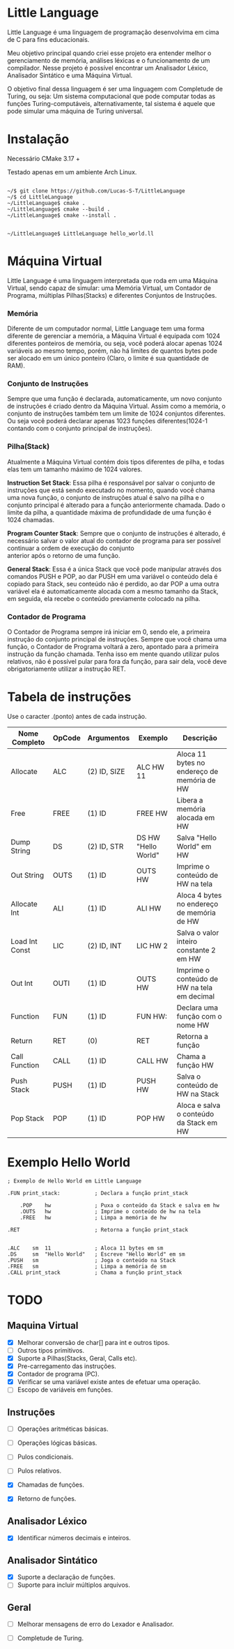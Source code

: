 # Little Language

Little Language é uma linguagem de programação desenvolvima em cima de C para fins educacionais.

Meu objetivo principal quando criei esse projeto era entender melhor o gerenciamento de memória,
análises léxicas e o funcionamento de um compilador. Nesse 
projeto é possível encontrar um Analisador Léxico, Analisador Sintático e uma Máquina Virtual.

O objetivo final dessa linguagem é ser uma linguagem com Completude de Turing, ou seja:
Um sistema computacional que pode computar todas as funções Turing-computáveis, alternativamente, 
tal sistema é aquele que pode simular uma máquina de Turing universal.

# Instalação

Necessário CMake 3.17 +

Testado apenas em um ambiente Arch Linux.

```

~/$ git clone https://github.com/Lucas-S-T/LittleLanguage
~/$ cd LittleLanguage
~/LittleLanguage$ cmake .
~/LittleLanguage$ cmake --build .
~/LittleLanguage$ cmake --install .


~/LittleLanguage$ LittleLanguage hello_world.ll
```

# Máquina Virtual

Little Language é uma linguagem interpretada que roda em uma Máquina Virtual, sendo capaz
de simular: uma Memória Virtual, um Contador de Programa, múltiplas Pilhas(Stacks) e diferentes
Conjuntos de Instruções.

### Memória

Diferente de um computador normal, Little Language tem uma forma diferente de gerenciar a memória,
a Máquina Virtual é equipada com 1024 diferentes ponteiros de memória, ou seja, você poderá alocar apenas
1024 variáveis ao mesmo tempo, porém, não há limites de quantos bytes pode ser alocado em um único
ponteiro (Claro, o limite é sua quantidade de RAM).

### Conjunto de Instruções

Sempre que uma função é declarada, automaticamente, um novo conjunto de instruções é criado dentro
da Máquina Virtual. Assim como a memória, o conjunto de instruções também tem um limite de 1024 
conjuntos diferentes. Ou seja você poderá declarar apenas 1023 funções diferentes(1024-1 contando com
o conjunto principal de instruções).

### Pilha(Stack)

Atualmente a Máquina Virtual contém dois tipos diferentes de pilha, e todas elas tem um tamanho máximo de 1024
valores.

**Instruction Set Stack**: Essa pilha é responsável por salvar o conjunto de instruções que está sendo executado no
momento, quando você chama uma nova função, o conjunto de instruções atual é salvo na pilha e o conjunto
principal é alterado para a função anteriormente chamada. Dado o limite da pilha, a quantidade máxima de
profundidade de uma função é 1024 chamadas.

**Program Counter Stack**: Sempre que o conjunto de instruções é alterado, é necessário salvar o valor
atual do contador de programa para ser possível continuar a ordem de execução do conjunto  
anterior após o retorno de uma função.

**General Stack**: Essa é a única Stack que você pode manipular através dos comandos PUSH e POP, ao dar
PUSH em uma variável o conteúdo dela é copiado para Stack, seu conteúdo não é perdido, ao dar POP a uma
outra variável ela é automaticamente alocada com a mesmo tamanho da Stack, em seguida, ela recebe o conteúdo
previamente colocado na pilha.

### Contador de Programa 

O Contador de Programa sempre irá iniciar em 0, sendo ele, a primeira instrução do
conjunto principal de instruções. Sempre que você chama uma função, o Contador de Programa voltará a zero,
apontado para a primeira instrução da função chamada. Tenha isso em mente quando utilizar pulos relativos,
não é possível pular para fora da função, para sair dela, você deve obrigatoriamente utilizar a
instrução RET.

# Tabela de instruções

Use o caracter .(ponto) antes de cada instrução.

|Nome Completo|OpCode|Argumentos|Exemplo|Descrição|
|----|------|----------|-------|---------|
|Allocate |ALC   | (2) ID, SIZE| ALC HW 11 | Aloca 11 bytes no endereço de memória de HW|
|Free|FREE  | (1) ID   | FREE HW| Libera a memória alocada em HW|
|Dump String | DS | (2) ID, STR | DS HW "Hello World"| Salva "Hello World" em HW|
|Out String | OUTS | (1) ID | OUTS HW | Imprime o conteúdo de HW na tela |
|Allocate Int |ALI | (1) ID | ALI HW | Aloca 4 bytes no endereço de memória de HW|
|Load Int Const| LIC | (2) ID, INT | LIC HW 2 |Salva o valor inteiro constante 2 em HW |
|Out Int | OUTI | (1) ID | OUTS HW | Imprime o conteúdo de HW na tela em decimal|
|Function | FUN | (1) ID | FUN HW: | Declara uma função com o nome HW|
|Return | RET | (0) | RET | Retorna a função|
|Call Function | CALL | (1) ID | CALL HW | Chama a função HW|
|Push Stack | PUSH | (1) ID | PUSH HW | Salva o conteúdo de HW na Stack|
|Pop Stack | POP | (1) ID | POP HW | Aloca e salva o conteúdo da Stack em HW|



# Exemplo Hello World

```
; Exemplo de Hello World em Little Language

.FUN print_stack:           ; Declara a função print_stack

    .POP    hw              ; Puxa o conteúdo da Stack e salva em hw
    .OUTS   hw              ; Imprime o conteúdo de hw na tela
    .FREE   hw              ; Limpa a memória de hw

.RET                        ; Retorna a função print_stack


.ALC    sm  11              ; Aloca 11 bytes em sm
.DS     sm  "Hello World"   ; Escreve "Hello World" em sm
.PUSH   sm                  ; Joga o conteúdo na Stack
.FREE   sm                  ; Limpa a memória de sm
.CALL print_stack           ; Chama a função print_stack

```


# TODO

## Maquina Virtual

- [x] Melhorar conversão de char[] para int e outros tipos.
- [ ] Outros tipos primitivos.
- [x] Suporte a Pilhas(Stacks, Geral, Calls etc).
- [x] Pre-carregamento das instruções.
- [x] Contador de programa (PC).
- [x] Verificar se uma variável existe antes de efetuar uma operação.
- [ ] Escopo de variáveis em funções.

## Instruções

- [ ] Operações aritméticas básicas.
- [ ] Operações lógicas básicas.
- [ ] Pulos condicionais.
- [ ] Pulos relativos.
- [x] Chamadas de funções.
- [x] Retorno de funções.


## Analisador Léxico

- [x]  Identificar números decimais e inteiros.

## Analisador Sintático

- [x] Suporte a declaração de funções.
- [ ] Suporte para incluir múltiplos arquivos.

## Geral

- [ ] Melhorar mensagens de erro do Lexador e Analisador.
- [ ] Completude de Turing.
 
 
 
